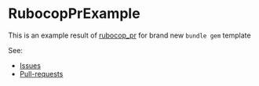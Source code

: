 # RubocopPrExample

This is an example result of [rubocop_pr][rubocop_pr_link] for brand new
`bundle gem` template

See:

* [Issues][issues]
* [Pull-requests][pull-requests]


[rubocop_pr_link]: https://github.com/kvokka/rubocop_pr
[issues]: https://github.com/kvokka/rubocop_pr_example/issues
[pull-requests]: https://github.com/kvokka/rubocop_pr_example/pulls

